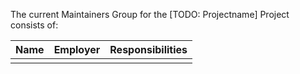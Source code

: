 The current Maintainers Group for the [TODO: Projectname] Project consists of:

| Name | Employer | Responsibilities |
| ---- | -------- | ---------------- |
|      |          |                  |
